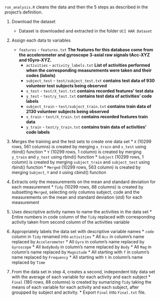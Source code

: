

`run_analysis.R` cleans the data and then the 5 steps as described in the project’s definition.

1. Download the dataset
	* Dataset is downloaded and extracted in the folder `UCI HAR Dataset`

2. Assign each data to variables
	* `features` - `features.txt`
        **The features for this database come from the accelerometer and gyroscope 3-axial raw signals tAcc-XYZ and tGyro-XYZ.**
        * `activities` - `activity_labels.txt`
        **List of activities performed when the corresponding measurements were taken and their codes (labels)**
        * `subject_test` - `test/subject_test.txt`
        **contains test data of 930 volunteer test subjects being observed**
        * `x_test` - `test/X_test.txt`
        **contains recorded features' test data**
        * `y_test` - `test/y_test.txt`
        **contains test data of activities’ code labels**
        * `subject_train` - `test/subject_train.txt`
        **contains train data of 2130 volunteer subjects being observed**
        * `x_train` - `test/X_train.txt`
        **contains recorded features train data**
        * `y_train` - `test/y_train.txt`
        **contains train data of activities’ code labels**

3. Merges the training and the test sets to create one data set
        * `X` (10299 rows, 561 columns) is created by merging `x_train` and `x_test` using rbind() function
        * `Y` (10299 rows, 1 column) is created by merging `y_train` and `y_test` using rbind() function
        * `Subject` (10299 rows, 1 column) is created by merging `subject_train` and `subject_test` using rbind() function
        * `Merged` (10299 rows, 563 column) is created by merging `Subject`, `Y` and `X` using cbind() function

4. Extracts only the measurements on the mean and standard deviation for each measurement
        * `Tidy` (10299 rows, 88 columns) is created by subsetting `Merged`, selecting only columns subject, code and the measurements on the mean and standard deviation (std) for each measurement

5. Uses descriptive activity names to name the activities in the data set
        * Entire numbers in code column of the `Tidy` replaced with corresponding activity taken from second column of the activities variable

6. Appropriately labels the data set with descriptive variable names
        * `code` column in `Tidy` renamed into `activities`
        * All `Acc` in column’s name replaced by `Accelerometer`
        * All `Gyro` in column’s name replaced by `Gyroscope`
        * All `BodyBody` in column’s name replaced by `Body`
        * All `Mag` in column’s name replaced by `Magnitude`
        * All starting with `f` in column’s name replaced by `Frequency`
        * All starting with `t` in column’s name replaced by `Time`

7. From the data set in step 4, creates a second, independent tidy data set with the average of each variable for each activity and each subject
        * `Final` (180 rows, 88 columns) is created by sumarizing `Tidy` taking the means of each variable for each activity and each subject, after groupped by subject and activity.
        * Export `Final` into `Final.txt` file.

